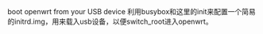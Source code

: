 boot openwrt from your USB device
利用busybox和这里的init来配置一个简易的initrd.img，用来载入usb设备，以便switch_root进入openwrt。
